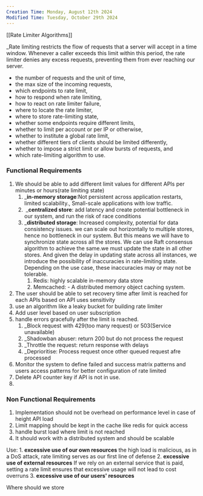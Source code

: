 ```yaml
---
Creation Time: Monday, August 12th 2024
Modified Time: Tuesday, October 29th 2024
---
```

[[Rate Limiter Algorithms]]

_Rate limiting restricts the flow of requests that a server will accept in a time window. Whenever a caller exceeds this limit within this period, the rate limiter denies any excess requests, preventing them from ever reaching our server.

- the number of requests and the unit of time,
- the max size of the incoming requests,
- which endpoints to rate limit,
- how to respond when rate limiting,
- how to react on rate limiter failure,
- where to locate the rate limiter,
- where to store rate-limiting state,
- whether some endpoints require different limits,
- whether to limit per account or per IP or otherwise,
- whether to institute a global rate limit,
- whether different tiers of clients should be limited differently,
- whether to impose a strict limit or allow bursts of requests, and
- which rate-limiting algorithm to use.


### Functional Requirements

1. We should be able to add different limit values for different APIs per minutes or hours(rate limiting state)
	1. _**in-memory storage**:Not persistent across application restarts, limited scalability.,  Small-scale applications with low traffic.
	2.  _**centralized store**: add latency and create potential bottleneck in our system, and run the risk of race conditions
	3. _**distributed storage**: Increased complexity, potential for data consistency issues. we can scale out horizontally to multiple stores, hence no bottleneck in our system. But this means we will have to synchronize state across all the stores. We can use Raft consensus algorithm to achieve the same.we must update the state in all other stores. And given the delay in updating state across all instances, we introduce the possibility of inaccuracies in rate-limiting state. Depending on the use case, these inaccuracies may or may not be tolerable.
		1. Redis: highly scalable in-memory data store
		2. Memcached: - A distributed memory object caching system.
2. The user should be able to set recovery time after limit is reached for each APIs based on API uses sensitivity
3. use an algorithm like a leaky bucket for building rate limiter
4. Add user level based on user subscription
5. handle errors gracefully after the limit is reached.
	1.  _Block request with 429(too many request) or 503(Service unavailable) 
	2. _Shadowban abuser: return 200 but do not process the request
	3. _Throttle the request: return response with delays
	4. _Deprioritise:  Process request once other queued request afre processed
6. Monitor the system to define failed and success matrix patterns and users access patterns for better configuration of rate limited
7. Delete API counter key if API is not in use.
8. 
### Non Functional Requirements
1. Implementation should not be overhead on performance level in case of height API load
2. Limit mapping should be kept in the cache like redis for quick access
3. handle burst load where limit is not reached
4. It should work with a distributed system and should be scalable 


Use:
	1. **excessive use of our own resources**
		 the high load is malicious, as in a DoS attack, rate limiting serves as our first line of defense
	2. **excessive use of external resources**
		If we rely on an external service that is paid, setting a rate limit ensures that excessive usage will not lead to cost overruns
	3. **excessive use of our users' resources**


Where should we store 

